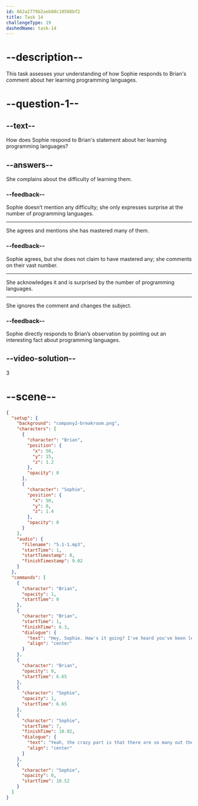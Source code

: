 ```yaml
---
id: 662a2779b2aeb80c10508bf2
title: Task 14
challengeType: 19
dashedName: task-14
---
```


<!-- (Audio) Brian: Hey, Sophie. How's it going? I've heard you've been learning a lot about programming languages. Sophie: Yeah. The crazy part is that there are so many out there. -->

# --description--

This task assesses your understanding of how Sophie responds to Brian's comment about her learning programming languages.

# --question-1--

## --text--

How does Sophie respond to Brian's statement about her learning programming languages?

## --answers--

She complains about the difficulty of learning them.

### --feedback--

Sophie doesn’t mention any difficulty; she only expresses surprise at the number of programming languages.

---

She agrees and mentions she has mastered many of them.

### --feedback--

Sophie agrees, but she does not claim to have mastered any; she comments on their vast number.

---

She acknowledges it and is surprised by the number of programming languages.

---

She ignores the comment and changes the subject.

### --feedback--

Sophie directly responds to Brian’s observation by pointing out an interesting fact about programming languages.

## --video-solution--

3

# --scene--

```json
{
  "setup": {
    "background": "company2-breakroom.png",
    "characters": [
      {
        "character": "Brian",
        "position": {
          "x": 50,
          "y": 15,
          "z": 1.2
        },
        "opacity": 0
      },
      {
        "character": "Sophie",
        "position": {
          "x": 50,
          "y": 0,
          "z": 1.4
        },
        "opacity": 0
      }
    ],
    "audio": {
      "filename": "5.1-1.mp3",
      "startTime": 1,
      "startTimestamp": 0,
      "finishTimestamp": 9.02
    }
  },
  "commands": [
    {
      "character": "Brian",
      "opacity": 1,
      "startTime": 0
    },
    {
      "character": "Brian",
      "startTime": 1,
      "finishTime": 6.3,
      "dialogue": {
        "text": "Hey, Sophie. How's it going? I've heard you've been learning a lot about programming languages.",
        "align": "center"
      }
    },
    {
      "character": "Brian",
      "opacity": 0,
      "startTime": 6.65
    },
    {
      "character": "Sophie",
      "opacity": 1,
      "startTime": 6.65
    },
    {
      "character": "Sophie",
      "startTime": 7,
      "finishTime": 10.02,
      "dialogue": {
        "text": "Yeah, the crazy part is that there are so many out there.",
        "align": "center"
      }
    },
    {
      "character": "Sophie",
      "opacity": 0,
      "startTime": 10.52
    }
  ]
}
```
